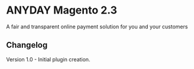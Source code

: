 # ANYDAY Magento 2.3
A fair and transparent online payment solution for you and your customers
## Changelog
Version 1.0 - Initial plugin creation.
